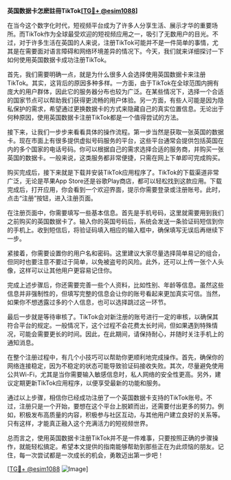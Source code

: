 **英国数据卡怎麽註冊TikTok[[TG💪+ @esim1088](https://t.me/s/esim1088)]**

在当今这个数字化时代，短视频平台成为了许多人分享生活、展示才华的重要场所。而TikTok作为全球最受欢迎的短视频应用之一，吸引了无数用户的目光。不过，对于许多生活在英国的人来说，注册TikTok可能并不是一件简单的事情，尤其是在需要面对语言障碍和网络环境差异的情况下。今天，我们就来详细探讨一下如何使用英国数据卡成功注册TikTok。

首先，我们需要明确一点，就是为什么很多人会选择使用英国数据卡来注册TikTok。其实，这背后的原因多种多样。一方面，由于TikTok在全球范围内拥有庞大的用户群体，因此它的服务器分布也较为广泛。在某些情况下，选择一个合适的国家节点可以帮助我们获得更流畅的用户体验。另一方面，有些人可能是因为隐私保护的需求，希望通过更换数据卡的方式来隐藏自己的真实位置信息。无论出于何种原因，使用英国数据卡注册TikTok都是一个值得尝试的方法。

接下来，让我们一步步来看看具体的操作流程。第一步当然是获取一张英国的数据卡。现在市面上有很多提供虚拟号码服务的平台，这些平台通常会提供包括英国在内的多个国家的电话号码。你可以根据自己的需求选择合适的服务商，并购买一张英国的数据卡。一般来说，这类服务都非常便捷，只需在网上下单即可完成购买。

购买完成后，接下来就是下载并安装TikTok应用程序了。TikTok的下载渠道非常广泛，无论是苹果App Store还是谷歌Play商店，都可以轻松找到这款应用。下载完成后，打开应用，你会看到一个欢迎界面，提示你需要登录或注册账号。此时，点击“注册”按钮，进入注册页面。

在注册页面中，你需要填写一些基本信息。首先是手机号码，这里就需要用到我们之前购买的英国数据卡了。输入你的英国号码后，系统会发送一条验证码短信到你的手机上。收到短信后，将验证码填入相应的输入框中，确保填写无误后再继续下一步。

紧接着，你需要设置你的用户名和密码。这里建议大家尽量选择简单易记的组合，但同时也要注意不要过于简单，以免被盗号的风险。此外，还可以上传一张个人头像，这样可以让其他用户更容易记住你。

完成上述步骤后，你还需要完善一些个人资料，比如性别、年龄等信息。虽然这些信息并非强制性的，但填写完整的信息会让你的账号看起来更加真实可信。当然，如果你不想透露过多的个人信息，也可以选择跳过这一环节。

最后一步就是等待审核了。TikTok会对新注册的账号进行一定的审核，以确保其符合平台的规定。一般情况下，这个过程不会花费太长时间，但如果遇到特殊情况，可能会需要更长的时间。因此，在此期间，请保持耐心，并随时关注手机上的通知消息。

在整个注册过程中，有几个小技巧可以帮助你更顺利地完成操作。首先，确保你的网络连接稳定，因为不稳定的状态可能导致验证码接收失败。其次，尽量避免使用公共Wi-Fi，尤其是当你需要输入敏感信息时，私人网络的安全性更高。另外，建议定期更新TikTok应用程序，以便享受最新的功能和服务。

通过以上步骤，相信你已经成功注册了一个英国数据卡支持的TikTok账号。不过，注册只是一个开始，要想在这个平台上脱颖而出，还需要付出更多的努力。例如，积极发布高质量的内容，积极参与社区互动，与其他用户建立良好的关系等。只有这样，才能真正融入这个充满活力的短视频世界。

总而言之，使用英国数据卡注册TikTok并不是一件难事，只要按照正确的步骤操作，就能轻松搞定。希望本文提供的指南能够帮助到那些正在为此烦恼的朋友。记住，每一次尝试都是一次成长的机会，勇敢迈出第一步吧！

[[TG💪+ @esim1088](https://t.me/s/esim1088) ![Image](https://i.postimg.cc/4NQfJmqS/Snipaste-2025-05-13-00-14-12.png)]